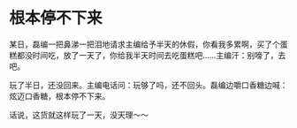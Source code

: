 # 根本停不下来

某日，磊编一把鼻涕一把泪地请求主编给予半天的休假，你看我多累啊，买了个蛋糕都没时间吃，放了一天了，你给我半天时间去吃蛋糕吧……主编汗：别嚎了，去吧。 

玩了半日，还没回来。主编电话问：玩够了吗，还不回头。磊编边嚼口香糖边喊：炫迈口香糖，根本停不下来。 

话说，这货就这样玩了一天，没天理～～